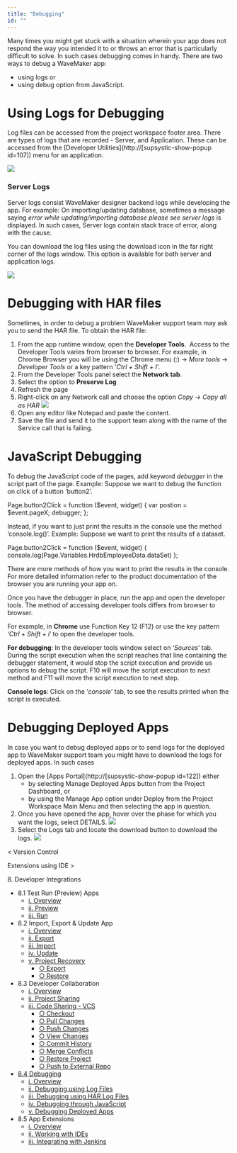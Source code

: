 ```yaml
---
title: "Debugging"
id: ""
---
```


Many times you might get stuck with a situation wherein your app does not respond the way you intended it to or throws an error that is particularly difficult to solve. In such cases debugging comes in handy. There are two ways to debug a WaveMaker app:

- using logs or
- using debug option from JavaScript.

# Using Logs for Debugging

Log files can be accessed from the project workspace footer area. There are types of logs that are recorded - Server, and Application. These can be accessed from the [Developer Utilities](http://[supsystic-show-popup id=107]) menu for an application.

[![](./assets/logs.png)](./assets/logs.png)

### Server Logs

Server logs consist WaveMaker designer backend logs while developing the app. For example: On importing/updating database, sometimes a message saying _error while updating/importing database please see server logs_ is displayed. In such cases, Server logs contain stack trace of error, along with the cause.

You can download the log files using the download icon in the far right corner of the logs window. This option is available for both server and application logs.

[![](./assets/logs_server.png)](./assets/logs_server.png)

# Debugging with HAR files

Sometimes, in order to debug a problem WaveMaker support team may ask you to send the HAR file. To obtain the HAR file:

1. From the app runtime window, open the **Developer Tools**.  Access to the Developer Tools varies from browser to browser. For example, in Chrome Browser you will be using the Chrome menu (:) -> _More tools_ -> _Developer Tools_ or a key pattern '_Ctrl + Shift + I_'.
2. From the Developer Tools panel select the **Network tab**.
3. Select the option to **Preserve Log**
4. Refresh the page
5. Right-click on any Network call and choose the option _Copy_ -> _Copy all as HAR_ [![](./assets/logs_har.png)](./assets/logs_har.png)
6. Open any editor like Notepad and paste the content.
7. Save the file and send it to the support team along with the name of the Service call that is failing.

# JavaScript Debugging

To debug the JavaScript code of the pages, add keyword _debugger_ in the script part of the page. Example: Suppose we want to debug the function on click of a button ‘button2’.

Page.button2Click = function ($event, widget) { 
    var postion = $event.pageX;
    debugger;
};

Instead, if you want to just print the results in the console use the method ‘console.log()’. Example: Suppose we want to print the results of a dataset.

Page.button2Click = function ($event, widget) { 
    console.log(Page.Variables.HrdbEmployeeData.dataSet)
};

There are more methods of how you want to print the results in the console. For more detailed information refer to the product documentation of the browser you are running your app on.

Once you have the debugger in place, run the app and open the developer tools. The method of accessing developer tools differs from browser to browser.

For example, in **Chrome** use Function Key 12 (F12) or use the key pattern ‘_Ctrl + Shift + i_’ to open the developer tools.

**For debugging**: In the developer tools window select on ‘_Sources_’ tab. During the script execution when the script reaches that line containing the debugger statement, it would stop the script execution and provide us options to debug the script. F10 will move the script execution to next method and F11 will move the script execution to next step.

**Console logs**: Click on the ‘_console_’ tab, to see the results printed when the script is executed.

# Debugging Deployed Apps

In case you want to debug deployed apps or to send logs for the deployed app to WaveMaker support team you might have to download the logs for deployed apps. In such cases

1. Open the [Apps Portal](http://[supsystic-show-popup id=122]) either
    - by selecting Manage Deployed Apps button from the Project Dashboard, or
    - by using the Manage App option under Deploy from the Project Workspace Main Menu and then selecting the app in question.
2. Once you have opened the app, hover over the phase for which you want the logs, select DETAILS. [![](./assets/apps_portal_liveapp.png)](./assets/apps_portal_liveapp.png)
3. Select the Logs tab and locate the download button to download the logs. [![](./assets/logs_deployed.png)](./assets/logs_deployed.png)

< Version Control

Extensions using IDE >

8\. Developer Integrations

- 8.1 Test Run (Preview) Apps
    - [i. Overview](/learn/dev-integration/developer-tools/)
    - [ii. Preview](/learn/dev-integration/developer-tools/#preview)
    - [iii. Run](/learn/dev-integration/developer-tools/#run)
- 8.2 Import, Export & Update App
    - [i. Overview](/learn/app-development/dev-integration/import-export-update-apps/)
    - [ii. Export](/learn/app-development/dev-integration/import-export-update-apps/#export-project)
    - [iii. Import](/learn/app-development/dev-integration/import-export-update-apps/#import-project)
    - [iv. Update](/learn/app-development/dev-integration/import-export-update-apps/#update-project)
    - [v. Project Recovery](/learn/app-development/dev-integration/import-export-update-apps/#project-recovery)
        - [○ Export](/learn/app-development/dev-integration/import-export-update-apps/#export)
        - [○ Restore](/learn/app-development/dev-integration/import-export-update-apps/#restore-project)
- 8.3 Developer Collaboration
    - [i. Overview](/learn/app-development/dev-integration/developer-collaboration/)
    - [ii. Project Sharing](/learn/app-development/dev-integration/developer-collaboration/#project-sharing)
    - [iii. Code Sharing - VCS](/learn/app-development/dev-integration/developer-collaboration/#vcs)
        - [○ Checkout](/learn/app-development/dev-integration/developer-collaboration/#checkout)
        - [○ Pull Changes](/learn/app-development/dev-integration/developer-collaboration/#pull-changes)
        - [○ Push Changes](/learn/app-development/dev-integration/developer-collaboration/#push-changes)
        - [○ View Changes](/learn/app-development/dev-integration/developer-collaboration/#view-changes)
        - [○ Commit History](/learn/app-development/dev-integration/developer-collaboration/#commit-history)
        - [○ Merge Conflicts](/learn/app-development/dev-integration/developer-collaboration/#merge-changes)
        - [○ Restore Project](/learn/app-development/dev-integration/developer-collaboration/#restore-project)
        - [○ Push to External Repo](/learn/app-development/dev-integration/developer-collaboration/#push-to-external-repo)
- [8.4 Debugging](#)
    - [i. Overview](#)
    - [ii. Debugging using Log Files](#logs)
    - [iii. Debugging using HAR Log Files](#har)
    - [iv. Debugging through JavaScript](#javascript)
    - [v. Debugging Deployed Apps](#deployed_logs)
- 8.5 App Extensions
    - [i. Overview](/learn/dev-integration/extending-application-using-ides/)
    - [ii. Working with IDEs](/learn/dev-integration/extending-application-using-ides/#steps)
    - [iii. Integrating with Jenkins](/learn/dev-integration/extending-application-using-ides/#jenkins)
